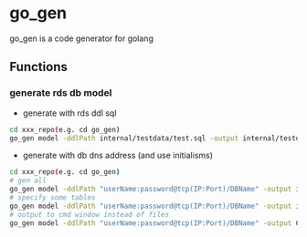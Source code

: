 # go_gen
go_gen is a code generator for golang

## Functions
### generate rds db model
- generate with rds ddl sql
```bash
cd xxx_repo(e.g. cd go_gen)
go_gen model -ddlPath internal/testdata/test.sql -output internal/testdata -override
```

- generate with db dns address (and use initialisms)
```bash
cd xxx_repo(e.g. cd go_gen)
# gen all 
go_gen model -ddlPath "userName:password@tcp(IP:Port)/DBName" -output internal/testdata/dbmodels -override -initialisms
# specify some tables
go_gen model -ddlPath "userName:password@tcp(IP:Port)/DBName" -output internal/testdata/dbmodels -override -initialisms -tables test1,a
# output to cmd window instead of files
go_gen model -ddlPath "userName:password@tcp(IP:Port)/DBName" -output CMD -override -initialisms -tables test1,a
```